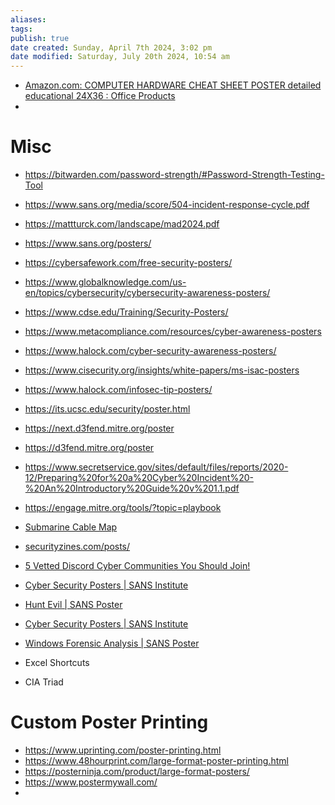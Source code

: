 ```yaml
---
aliases: 
tags: 
publish: true
date created: Sunday, April 7th 2024, 3:02 pm
date modified: Saturday, July 20th 2024, 10:54 am
---
```


- [Amazon.com: COMPUTER HARDWARE CHEAT SHEET POSTER detailed educational 24X36 : Office Products](https://www.amazon.com/dp/B00B8CGTMM/?coliid=I2NUWW7D2ZXDJ3&colid=7TNCPHDLWHYB&ref_=list_c_wl_lv_ov_lig_dp_it&th=1) 
- 

# Misc

- https://bitwarden.com/password-strength/#Password-Strength-Testing-Tool
- https://www.sans.org/media/score/504-incident-response-cycle.pdf
- https://mattturck.com/landscape/mad2024.pdf
- https://www.sans.org/posters/
- https://cybersafework.com/free-security-posters/
- https://www.globalknowledge.com/us-en/topics/cybersecurity/cybersecurity-awareness-posters/
- https://www.cdse.edu/Training/Security-Posters/
- https://www.metacompliance.com/resources/cyber-awareness-posters
- https://www.halock.com/cyber-security-awareness-posters/
- https://www.cisecurity.org/insights/white-papers/ms-isac-posters
- https://www.halock.com/infosec-tip-posters/
- https://its.ucsc.edu/security/poster.html
- https://next.d3fend.mitre.org/poster
- https://d3fend.mitre.org/poster
- https://www.secretservice.gov/sites/default/files/reports/2020-12/Preparing%20for%20a%20Cyber%20Incident%20-%20An%20Introductory%20Guide%20v%201.1.pdf
- https://engage.mitre.org/tools/?topic=playbook

- [Submarine Cable Map](https://www.submarinecablemap.com/ "Submarine Cable Map")
- [securityzines.com/posts/](https://securityzines.com/posts/ "securityzines.com/posts/")
- [5 Vetted Discord Cyber Communities You Should Join!](https://www.simplycyber.io/post/5-vetted-discord-cyber-communities-you-should-join "5 Vetted Discord Cyber Communities You Should Join!")
- [Cyber Security Posters | SANS Institute](https://www.sans.org/posters/ "Cyber Security Posters | SANS Institute")
- [Hunt Evil | SANS Poster](https://www.sans.org/posters/hunt-evil/ "Hunt Evil | SANS Poster")
- [Cyber Security Posters | SANS Institute](https://www.sans.org/posters/?per-page=100 "Cyber Security Posters | SANS Institute")
- [Windows Forensic Analysis | SANS Poster](https://www.sans.org/posters/windows-forensic-analysis/ "Windows Forensic Analysis | SANS Poster")

- Excel Shortcuts
- CIA Triad

# Custom Poster Printing

- https://www.uprinting.com/poster-printing.html
- https://www.48hourprint.com/large-format-poster-printing.html
- https://posterninja.com/product/large-format-posters/
- https://www.postermywall.com/
- 